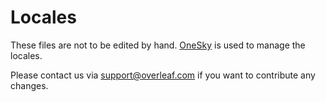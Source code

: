 Locales
=======

These files are not to be edited by hand.
[OneSky](https://sharelatex.oneskyapp.com/) is used to manage the locales.

Please contact us via support@overleaf.com if you want to contribute any
 changes.
